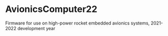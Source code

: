 # AvionicsComputer22
Firmware for use on high-power rocket embedded avionics systems, 2021-2022 development year